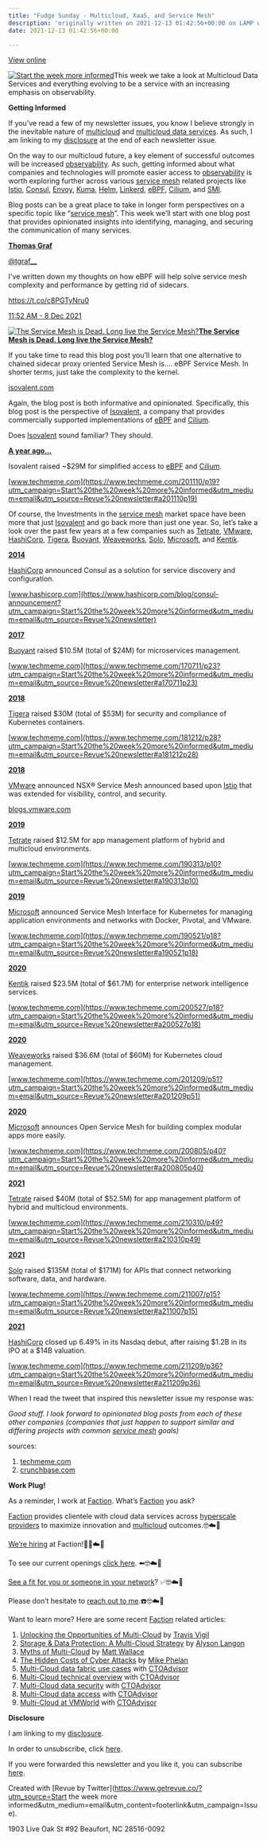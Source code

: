 ```yaml
---
title: "Fudge Sunday - Multicloud, XaaS, and Service Mesh"
description: 'originally written on 2021-12-13 01:42:56+00:00 on LAMP with vi, WordPress, Jekyll, Gatsby Cloud, Netlify, Revue, Substack, or Buttondown'
date: 2021-12-13 01:42:56+00:00

---
```


[View online](https://sunday.fudge.org/issues/fudge-sunday-multicloud-xaas-and-service-mesh-916747?utm_campaign=Issue&utm_content=view_in_browser&utm_medium=email&utm_source=Start+the+week+more+informed)

[![Start the week more informed](https://bucketeer-e05bbc84-baa3-437e-9518-adb32be77984.s3.amazonaws.com/public/images/923a4f5e-0755-444a-8062-0bdbcc569cf7_1200x115.png "Start the week more informed")](https://substackcdn.com/image/fetch/f_auto,q_auto:good,fl_progressive:steep/https%3A%2F%2Fbucketeer-e05bbc84-baa3-437e-9518-adb32be77984.s3.amazonaws.com%2Fpublic%2Fimages%2F923a4f5e-0755-444a-8062-0bdbcc569cf7_1200x115.png)This week we take a look at Multicloud Data Services and everything evolving to be a service with an increasing emphasis on observability.

 **Getting Informed**

If you’ve read a few of my newsletter issues, you know I believe strongly in the inevitable nature of [multicloud](https://sunday.fudge.org/issues/fudge-sunday-multicloudwashing-detergent-762371?utm_campaign=Start%20the%20week%20more%20informed&utm_medium=email&utm_source=Revue%20newsletter) and [multicloud data services](https://sunday.fudge.org/issues/fudge-sunday-multicloudwashing-detergent-762371?utm_campaign=Start%20the%20week%20more%20informed&utm_medium=email&utm_source=Revue%20newsletter). As such, I am linking to my [disclosure](https://jaycuthrell.com/disclosure/?utm_campaign=Fudge%20Sunday&utm_medium=email&utm_source=Revue%20newsletter) at the end of each newsletter issue.

On the way to our multicloud future, a key element of successful outcomes will be increased [observability](https://sunday.fudge.org/issues/fudge-sunday-cloud-in-public-engineering-slo-794553?utm_campaign=Start%20the%20week%20more%20informed&utm_medium=email&utm_source=Revue%20newsletter). As such, getting informed about what companies and technologies will promote easier access to [observability](https://sunday.fudge.org/issues/fudge-sunday-cloud-in-public-engineering-slo-794553?utm_campaign=Start%20the%20week%20more%20informed&utm_medium=email&utm_source=Revue%20newsletter) is worth exploring further across various [service mesh](https://servicemesh.es?utm_campaign=Start%20the%20week%20more%20informed&utm_medium=email&utm_source=Revue%20newsletter) related projects like [Istio](https://istio.io/?utm_campaign=Start%20the%20week%20more%20informed&utm_medium=email&utm_source=Revue%20newsletter), [Consul](https://consul.io/?utm_campaign=Start%20the%20week%20more%20informed&utm_medium=email&utm_source=Revue%20newsletter), [Envoy](https://envoyproxy.io/?utm_campaign=Start%20the%20week%20more%20informed&utm_medium=email&utm_source=Revue%20newsletter), [Kuma](https://kuma.io/?utm_campaign=Start%20the%20week%20more%20informed&utm_medium=email&utm_source=Revue%20newsletter), [Helm](https://helm.sh/?utm_campaign=Start%20the%20week%20more%20informed&utm_medium=email&utm_source=Revue%20newsletter), [Linkerd](https://linkerd.io/?utm_campaign=Start%20the%20week%20more%20informed&utm_medium=email&utm_source=Revue%20newsletter), [eBPF](https://ebpf.io?utm_campaign=Start%20the%20week%20more%20informed&utm_medium=email&utm_source=Revue%20newsletter), [Cilium](https://cilium.io?utm_campaign=Start%20the%20week%20more%20informed&utm_medium=email&utm_source=Revue%20newsletter), and [SMI](https://smi-spec.io/?utm_campaign=Start%20the%20week%20more%20informed&utm_medium=email&utm_source=Revue%20newsletter).

Blog posts can be a great place to take in longer form perspectives on a specific topic like “[service mesh](https://servicemesh.es?utm_campaign=Start%20the%20week%20more%20informed&utm_medium=email&utm_source=Revue%20newsletter)”. This week we’ll start with one blog post that provides opinionated insights into identifying, managing, and securing the communication of many services.

**[Thomas Graf](https://twitter.com/tgraf__/status/1468624598853988358)**

[@tgraf\_\_](https://twitter.com/tgraf__/status/1468624598853988358)

I've written down my thoughts on how eBPF will help solve service mesh complexity and performance by getting rid of sidecars.  
  
<https://t.co/c8PGTyNru0>

[11:52 AM - 8 Dec 2021](https://twitter.com/tgraf__/status/1468624598853988358)

[![The Service Mesh is Dead. Long live the Service Mesh?](https://bucketeer-e05bbc84-baa3-437e-9518-adb32be77984.s3.amazonaws.com/public/images/87c4248d-43d9-4f66-a46f-85b7d140284b_600x314.png "The Service Mesh is Dead. Long live the Service Mesh?")](https://substackcdn.com/image/fetch/f_auto,q_auto:good,fl_progressive:steep/https%3A%2F%2Fbucketeer-e05bbc84-baa3-437e-9518-adb32be77984.s3.amazonaws.com%2Fpublic%2Fimages%2F87c4248d-43d9-4f66-a46f-85b7d140284b_600x314.png)**[The Service Mesh is Dead. Long live the Service Mesh?](https://isovalent.com/blog/post/2021-12-08-ebpf-servicemesh?utm_campaign=Start%20the%20week%20more%20informed&utm_medium=email&utm_source=Revue%20newsletter)**

If you take time to read this blog post you’ll learn that one alternative to chained sidecar proxy oriented Service Mesh is…. eBPF Service Mesh. In shorter terms, just take the complexity to the kernel.

[isovalent.com](https://isovalent.com/blog/post/2021-12-08-ebpf-servicemesh?utm_campaign=Start%20the%20week%20more%20informed&utm_medium=email&utm_source=Revue%20newsletter)

Again, the blog post is both informative and opinionated. Specifically, this blog post is the perspective of [Isovalent](https://isovalent.com?utm_campaign=Start%20the%20week%20more%20informed&utm_medium=email&utm_source=Revue%20newsletter), a company that provides commercially supported implementations of [eBPF](https://ebpf.io?utm_campaign=Start%20the%20week%20more%20informed&utm_medium=email&utm_source=Revue%20newsletter) and [Cilium](https://cilium.io?utm_campaign=Start%20the%20week%20more%20informed&utm_medium=email&utm_source=Revue%20newsletter).

Does [Isovalent](https://isovalent.com?utm_campaign=Start%20the%20week%20more%20informed&utm_medium=email&utm_source=Revue%20newsletter) sound familiar? They should.

**[A year ago...](https://www.techmeme.com/201110/p19?utm_campaign=Start%20the%20week%20more%20informed&utm_medium=email&utm_source=Revue%20newsletter#a201110p19)**

Isovalent raised ~$29M for simplified access to [eBPF](https://ebpf.io?utm_campaign=Start%20the%20week%20more%20informed&utm_medium=email&utm_source=Revue%20newsletter) and [Cilium](https://cilium.io?utm_campaign=Start%20the%20week%20more%20informed&utm_medium=email&utm_source=Revue%20newsletter).

[www.techmeme.com](https://www.techmeme.com/201110/p19?utm_campaign=Start%20the%20week%20more%20informed&utm_medium=email&utm_source=Revue%20newsletter#a201110p19)

Of course, the Investments in the [service mesh](https://servicemesh.es?utm_campaign=Start%20the%20week%20more%20informed&utm_medium=email&utm_source=Revue%20newsletter) market space have been more that just [Isovalent](https://isovalent.com?utm_campaign=Start%20the%20week%20more%20informed&utm_medium=email&utm_source=Revue%20newsletter) and go back more than just one year. So, let’s take a look over the past few years at a few companies such as [Tetrate](https://tetrate.io?utm_campaign=Start%20the%20week%20more%20informed&utm_medium=email&utm_source=Revue%20newsletter), [VMware](https://tanzu.vmware.com?utm_campaign=Start%20the%20week%20more%20informed&utm_medium=email&utm_source=Revue%20newsletter), [HashiCorp](https://www.hashicorp.com?utm_campaign=Start%20the%20week%20more%20informed&utm_medium=email&utm_source=Revue%20newsletter), [Tigera](https://www.tigera.io?utm_campaign=Start%20the%20week%20more%20informed&utm_medium=email&utm_source=Revue%20newsletter), [Buoyant](https://buoyant.io?utm_campaign=Start%20the%20week%20more%20informed&utm_medium=email&utm_source=Revue%20newsletter), [Weaveworks](https://www.weave.works?utm_campaign=Start%20the%20week%20more%20informed&utm_medium=email&utm_source=Revue%20newsletter), [Solo](https://www.solo.io?utm_campaign=Start%20the%20week%20more%20informed&utm_medium=email&utm_source=Revue%20newsletter), [Microsoft](https://openservicemesh.io?utm_campaign=Start%20the%20week%20more%20informed&utm_medium=email&utm_source=Revue%20newsletter), and [Kentik](https://www.kentik.com?utm_campaign=Start%20the%20week%20more%20informed&utm_medium=email&utm_source=Revue%20newsletter). 

**[2014](https://www.hashicorp.com/blog/consul-announcement?utm_campaign=Start%20the%20week%20more%20informed&utm_medium=email&utm_source=Revue%20newsletter)**

[HashiCorp](https://www.hashicorp.com?utm_campaign=Start%20the%20week%20more%20informed&utm_medium=email&utm_source=Revue%20newsletter) announced Consul as a solution for service discovery and configuration.

[www.hashicorp.com](https://www.hashicorp.com/blog/consul-announcement?utm_campaign=Start%20the%20week%20more%20informed&utm_medium=email&utm_source=Revue%20newsletter)

**[2017](https://www.techmeme.com/170711/p23?utm_campaign=Start%20the%20week%20more%20informed&utm_medium=email&utm_source=Revue%20newsletter#a170711p23)**

[Buoyant](https://buoyant.io?utm_campaign=Start%20the%20week%20more%20informed&utm_medium=email&utm_source=Revue%20newsletter) raised $10.5M (total of $24M) for microservices management.

[www.techmeme.com](https://www.techmeme.com/170711/p23?utm_campaign=Start%20the%20week%20more%20informed&utm_medium=email&utm_source=Revue%20newsletter#a170711p23)

**[2018](https://www.techmeme.com/181212/p28?utm_campaign=Start%20the%20week%20more%20informed&utm_medium=email&utm_source=Revue%20newsletter#a181212p28)**

[Tigera](https://www.tigera.io?utm_campaign=Start%20the%20week%20more%20informed&utm_medium=email&utm_source=Revue%20newsletter) raised $30M (total of $53M) for security and compliance of Kubernetes containers.

[www.techmeme.com](https://www.techmeme.com/181212/p28?utm_campaign=Start%20the%20week%20more%20informed&utm_medium=email&utm_source=Revue%20newsletter#a181212p28)

**[2018](https://blogs.vmware.com/networkvirtualization/2018/12/nsx-service-mesh.html/?utm_campaign=Start%20the%20week%20more%20informed&utm_medium=email&utm_source=Revue%20newsletter)**

[VMware](https://tanzu.vmware.com?utm_campaign=Start%20the%20week%20more%20informed&utm_medium=email&utm_source=Revue%20newsletter) announced NSX® Service Mesh announced based upon [Istio](https://istio.io?utm_campaign=Start%20the%20week%20more%20informed&utm_medium=email&utm_source=Revue%20newsletter) that was extended for visibility, control, and security.

[blogs.vmware.com](https://blogs.vmware.com/networkvirtualization/2018/12/nsx-service-mesh.html/?utm_campaign=Start%20the%20week%20more%20informed&utm_medium=email&utm_source=Revue%20newsletter)

**[2019](https://www.techmeme.com/190313/p10?utm_campaign=Start%20the%20week%20more%20informed&utm_medium=email&utm_source=Revue%20newsletter#a190313p10)**

[Tetrate](https://tetrate.io?utm_campaign=Start%20the%20week%20more%20informed&utm_medium=email&utm_source=Revue%20newsletter) raised $12.5M for app management platform of hybrid and multicloud environments.

[www.techmeme.com](https://www.techmeme.com/190313/p10?utm_campaign=Start%20the%20week%20more%20informed&utm_medium=email&utm_source=Revue%20newsletter#a190313p10)

**[2019](https://www.techmeme.com/190521/p18?utm_campaign=Start%20the%20week%20more%20informed&utm_medium=email&utm_source=Revue%20newsletter#a190521p18)**

[Microsoft](http://Microsoft?utm_campaign=Start%20the%20week%20more%20informed&utm_medium=email&utm_source=Revue%20newsletter) announced Service Mesh Interface for Kubernetes for managing application environments and networks with Docker, Pivotal, and VMware.

[www.techmeme.com](https://www.techmeme.com/190521/p18?utm_campaign=Start%20the%20week%20more%20informed&utm_medium=email&utm_source=Revue%20newsletter#a190521p18)

**[2020](https://www.techmeme.com/200527/p18?utm_campaign=Start%20the%20week%20more%20informed&utm_medium=email&utm_source=Revue%20newsletter#a200527p18)**

[Kentik](https://www.kentik.com?utm_campaign=Start%20the%20week%20more%20informed&utm_medium=email&utm_source=Revue%20newsletter) raised $23.5M (total of $61.7M) for enterprise network intelligence services.

[www.techmeme.com](https://www.techmeme.com/200527/p18?utm_campaign=Start%20the%20week%20more%20informed&utm_medium=email&utm_source=Revue%20newsletter#a200527p18)

**[2020](https://www.techmeme.com/201209/p51?utm_campaign=Start%20the%20week%20more%20informed&utm_medium=email&utm_source=Revue%20newsletter#a201209p51)**

[Weaveworks](https://www.weave.works?utm_campaign=Start%20the%20week%20more%20informed&utm_medium=email&utm_source=Revue%20newsletter) raised $36.6M (total of $60M) for Kubernetes cloud management. 

[www.techmeme.com](https://www.techmeme.com/201209/p51?utm_campaign=Start%20the%20week%20more%20informed&utm_medium=email&utm_source=Revue%20newsletter#a201209p51)

**[2020](https://www.techmeme.com/200805/p40?utm_campaign=Start%20the%20week%20more%20informed&utm_medium=email&utm_source=Revue%20newsletter#a200805p40)**

[Microsoft](http://Microsoft?utm_campaign=Start%20the%20week%20more%20informed&utm_medium=email&utm_source=Revue%20newsletter) announces Open Service Mesh for building complex modular apps more easily.

[www.techmeme.com](https://www.techmeme.com/200805/p40?utm_campaign=Start%20the%20week%20more%20informed&utm_medium=email&utm_source=Revue%20newsletter#a200805p40)

**[2021](https://www.techmeme.com/210310/p49?utm_campaign=Start%20the%20week%20more%20informed&utm_medium=email&utm_source=Revue%20newsletter#a210310p49)**

[Tetrate](https://tetrate.io?utm_campaign=Start%20the%20week%20more%20informed&utm_medium=email&utm_source=Revue%20newsletter) raised $40M (total of $52.5M) for app management platform of hybrid and multicloud environments.

[www.techmeme.com](https://www.techmeme.com/210310/p49?utm_campaign=Start%20the%20week%20more%20informed&utm_medium=email&utm_source=Revue%20newsletter#a210310p49)

**[2021](https://www.techmeme.com/211007/p15?utm_campaign=Start%20the%20week%20more%20informed&utm_medium=email&utm_source=Revue%20newsletter#a211007p15)**

[Solo](https://www.solo.io?utm_campaign=Start%20the%20week%20more%20informed&utm_medium=email&utm_source=Revue%20newsletter) raised $135M (total of $171M) for APIs that connect networking software, data, and hardware.

[www.techmeme.com](https://www.techmeme.com/211007/p15?utm_campaign=Start%20the%20week%20more%20informed&utm_medium=email&utm_source=Revue%20newsletter#a211007p15)

**[2021](https://www.techmeme.com/211209/p36?utm_campaign=Start%20the%20week%20more%20informed&utm_medium=email&utm_source=Revue%20newsletter#a211209p36)**

[HashiCorp](https://www.hashicorp.com?utm_campaign=Start%20the%20week%20more%20informed&utm_medium=email&utm_source=Revue%20newsletter) closed up 6.49% in its Nasdaq debut, after raising $1.2B in its IPO at a $14B valuation.

[www.techmeme.com](https://www.techmeme.com/211209/p36?utm_campaign=Start%20the%20week%20more%20informed&utm_medium=email&utm_source=Revue%20newsletter#a211209p36)

When I read the tweet that inspired this newsletter issue my response was:

*Good stuff. I look forward to opinionated blog posts from each of these other companies (companies that just happen to support similar and differing projects with common [service mesh](https://servicemesh.es?utm_campaign=Start%20the%20week%20more%20informed&utm_medium=email&utm_source=Revue%20newsletter) goals)*

sources:

1. [techmeme.com](https://techmeme.com?utm_campaign=Start%20the%20week%20more%20informed&utm_medium=email&utm_source=Revue%20newsletter)
2. [crunchbase.com](https://crunchbase.com?utm_campaign=Start%20the%20week%20more%20informed&utm_medium=email&utm_source=Revue%20newsletter)

 **Work Plug!**

As a reminder, I work at [Faction](https://www.factioninc.com/solutions/multi-cloud-data-services/?utm_campaign=Fudge%20Sunday&utm_medium=email&utm_source=Revue%20newsletter). What’s [Faction](https://www.factioninc.com/solutions/multi-cloud-data-services/?utm_campaign=Fudge%20Sunday&utm_medium=email&utm_source=Revue%20newsletter) you ask? 

[Faction](https://www.factioninc.com/solutions/multi-cloud-data-services/?utm_campaign=Fudge%20Sunday&utm_medium=email&utm_source=Revue%20newsletter) provides clientele with cloud data services across [hyperscale providers](https://www.factioninc.com/solutions/multi-cloud-data-services/?utm_campaign=Fudge%20Sunday&utm_medium=email&utm_source=Revue%20newsletter) to maximize innovation and [multicloud](https://www.factioninc.com/solutions/multi-cloud-data-services/?utm_campaign=Fudge%20Sunday&utm_medium=email&utm_source=Revue%20newsletter) outcomes.🤓☁️🚀

[We’re hiring](https://grnh.se/66f4d22d4us?utm_campaign=Fudge%20Sunday&utm_medium=email&utm_source=Revue%20newsletter) at Faction!🎉🤓☁️🚀

To see our current openings [click here](https://grnh.se/66f4d22d4us?utm_campaign=Fudge%20Sunday&utm_medium=email&utm_source=Revue%20newsletter). ⬅️🤓☁️🚀

[See a fit for you or someone in your network](https://grnh.se/66f4d22d4us?utm_campaign=Fudge%20Sunday&utm_medium=email&utm_source=Revue%20newsletter)? ✅🤓☁️🚀

Please don’t hesitate to [reach out to me](https://jaycuthrell.com/contact/?utm_campaign=Fudge%20Sunday&utm_medium=email&utm_source=Revue%20newsletter).☎️🤓☁️🚀

Want to learn more? Here are some recent [Faction](https://www.factioninc.com/solutions/multi-cloud-data-services/?utm_campaign=Fudge%20Sunday&utm_medium=email&utm_source=Revue%20newsletter) related articles:

1. [Unlocking the Opportunities of Multi-Cloud](https://www.delltechnologies.com/en-us/blog/unlocking-the-opportunities-of-multi-cloud/?utm_campaign=Fudge%20Sunday&utm_medium=email&utm_source=Revue%20newsletter) by [Travis Vigil](https://www.delltechnologies.com/en-us/blog/authors/travis-vigil/?utm_campaign=Fudge%20Sunday&utm_medium=email&utm_source=Revue%20newsletter)
2. [Storage & Data Protection: A Multi-Cloud Strategy](https://www.delltechnologies.com/en-us/blog/storage-and-data-protection-for-your-cloud-first-strategy/?utm_campaign=Fudge%20Sunday&utm_medium=email&utm_source=Revue%20newsletter) by [Alyson Langon](https://www.delltechnologies.com/en-us/blog/authors/alyson-langon/?utm_campaign=Fudge%20Sunday&utm_medium=email&utm_source=Revue%20newsletter)
3. [Myths of Multi-Cloud](https://www.intelligentcio.com/north-america/2021/10/07/myths-of-multi-cloud-whats-standing-in-the-way-of-a-streamlined-approach/?utm_campaign=Fudge%20Sunday&utm_medium=email&utm_source=Revue%20newsletter) by [Matt Wallace](https://twitter.com/mattwallace?utm_campaign=Fudge%20Sunday&utm_medium=email&utm_source=Revue%20newsletter)
4. [The Hidden Costs of Cyber Attacks](https://www.dataversity.net/the-hidden-costs-of-cyberattacks/?utm_campaign=Fudge%20Sunday&utm_medium=email&utm_source=Revue%20newsletter) by [Mike Phelan](https://www.linkedin.com/in/mikephelan-1912/?utm_campaign=Fudge%20Sunday&utm_medium=email&utm_source=Revue%20newsletter)
5. [Multi-Cloud data fabric use cases](https://thectoadvisor.com/multicloud-data-fabric-use-cases-with-faction/?utm_campaign=Fudge%20Sunday&utm_medium=email&utm_source=Revue%20newsletter) with [CTOAdvisor](https://thectoadvisor.com/?utm_campaign=Fudge%20Sunday&utm_medium=email&utm_source=Revue%20newsletter)
6. [Multi-Cloud technical overview](https://thectoadvisor.com/faction-multicloud-technical-overview-interview-with-matt-wallace/?utm_campaign=Fudge%20Sunday&utm_medium=email&utm_source=Revue%20newsletter) with [CTOAdvisor](https://thectoadvisor.com/?utm_campaign=Fudge%20Sunday&utm_medium=email&utm_source=Revue%20newsletter)
7. [Multi-Cloud data security](https://thectoadvisor.com/multi-cloud-data-security-dell-technologies-and-faction/?utm_campaign=Fudge%20Sunday&utm_medium=email&utm_source=Revue%20newsletter) with [CTOAdvisor](https://thectoadvisor.com/?utm_campaign=Fudge%20Sunday&utm_medium=email&utm_source=Revue%20newsletter)
8. [Multi-Cloud data access](https://thectoadvisor.com/using-dell-powerscale-for-multi-cloud-data-access/?utm_campaign=Fudge%20Sunday&utm_medium=email&utm_source=Revue%20newsletter) with [CTOAdvisor](https://thectoadvisor.com/?utm_campaign=Fudge%20Sunday&utm_medium=email&utm_source=Revue%20newsletter)
9. [Multi-Cloud at VMWorld](https://www.linkedin.com/posts/kltownsend_multicloud-vmworld-activity-6851248635166957568-oEkR/?utm_campaign=Fudge%20Sunday&utm_medium=email&utm_source=Revue%20newsletter) with [CTOAdvisor](https://thectoadvisor.com/?utm_campaign=Fudge%20Sunday&utm_medium=email&utm_source=Revue%20newsletter)

 **Disclosure**

I am linking to my [disclosure](https://jaycuthrell.com/disclosure/?utm_campaign=Fudge%20Sunday&utm_medium=email&utm_source=Revue%20newsletter).

In order to unsubscribe, click [here](#).

If you were forwarded this newsletter and you like it, you can subscribe [here](https://sunday.fudge.org/?utm_campaign=Issue&utm_content=forwarded&utm_medium=email&utm_source=Start+the+week+more+informed).

Created with [Revue by Twitter](https://www.getrevue.co/?utm_source=Start the week more informed&utm_medium=email&utm_content=footerlink&utm_campaign=Issue).

1903 Live Oak St #92 Beaufort, NC 28516-0092

